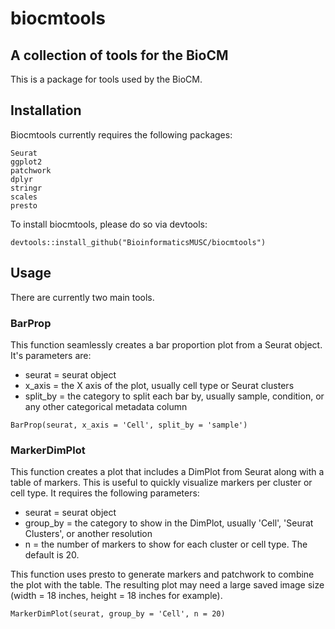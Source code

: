 # biocmtools
## A collection of tools for the BioCM

This is a package for tools used by the BioCM.

## Installation

Biocmtools currently requires the following packages:

```
Seurat
ggplot2
patchwork
dplyr
stringr
scales
presto
```

To install biocmtools, please do so via devtools:


```
devtools::install_github("BioinformaticsMUSC/biocmtools")
```

## Usage

There are currently two main tools.

### BarProp

This function seamlessly creates a bar proportion plot from a Seurat object. It's parameters are:
<ul>
	<li>seurat = seurat object</li>
	<li>x_axis = the X axis of the plot, usually cell type or Seurat clusters</li>
	<li>split_by = the category to split each bar by, usually sample, condition, or any other categorical metadata column</li>
</ul>


```
BarProp(seurat, x_axis = 'Cell', split_by = 'sample')
```

### MarkerDimPlot

This function creates a plot that includes a DimPlot from Seurat along with a table of markers. This is useful to quickly visualize markers per cluster or cell type. It requires the following parameters:
<ul>
	<li>seurat = seurat object</li>
	<li>group_by = the category to show in the DimPlot, usually 'Cell', 'Seurat Clusters', or another resolution</li>
	<li>n = the number of markers to show for each cluster or cell type. The default is 20.</li>
</ul>

This function uses presto to generate markers and patchwork to combine the plot with the table. The resulting plot may need a large saved image size (width = 18 inches, height = 18 inches for example).

```
MarkerDimPlot(seurat, group_by = 'Cell', n = 20)
```

